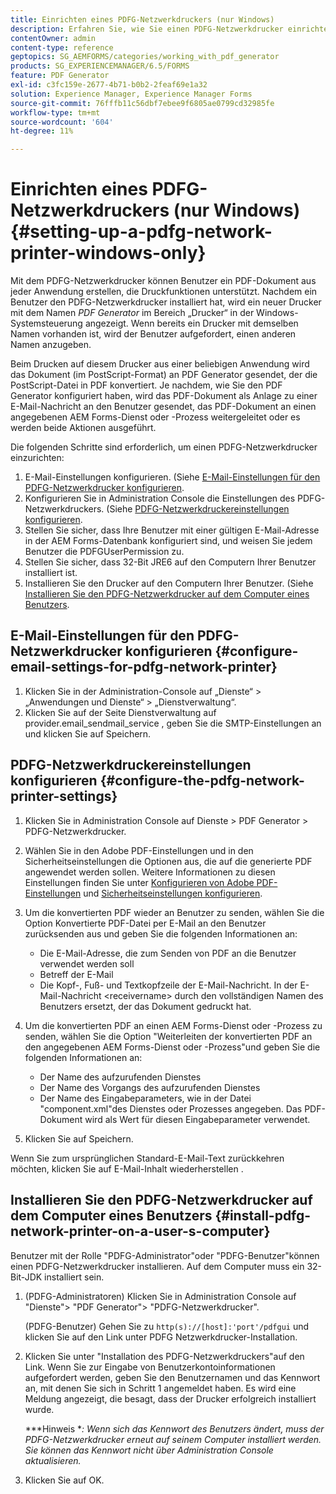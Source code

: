 ```yaml
---
title: Einrichten eines PDFG-Netzwerkdruckers (nur Windows)
description: Erfahren Sie, wie Sie einen PDFG-Netzwerkdrucker einrichten ( nur Windows ).
contentOwner: admin
content-type: reference
geptopics: SG_AEMFORMS/categories/working_with_pdf_generator
products: SG_EXPERIENCEMANAGER/6.5/FORMS
feature: PDF Generator
exl-id: c3fc159e-2677-4b71-b0b2-2feaf69e1a32
solution: Experience Manager, Experience Manager Forms
source-git-commit: 76fffb11c56dbf7ebee9f6805ae0799cd32985fe
workflow-type: tm+mt
source-wordcount: '604'
ht-degree: 11%

---
```


# Einrichten eines PDFG-Netzwerkdruckers (nur Windows) {#setting-up-a-pdfg-network-printer-windows-only}

Mit dem PDFG-Netzwerkdrucker können Benutzer ein PDF-Dokument aus jeder Anwendung erstellen, die Druckfunktionen unterstützt. Nachdem ein Benutzer den PDFG-Netzwerkdrucker installiert hat, wird ein neuer Drucker mit dem Namen *PDF Generator* im Bereich „Drucker“ in der Windows-Systemsteuerung angezeigt. Wenn bereits ein Drucker mit demselben Namen vorhanden ist, wird der Benutzer aufgefordert, einen anderen Namen anzugeben.

Beim Drucken auf diesem Drucker aus einer beliebigen Anwendung wird das Dokument (im PostScript-Format) an PDF Generator gesendet, der die PostScript-Datei in PDF konvertiert. Je nachdem, wie Sie den PDF Generator konfiguriert haben, wird das PDF-Dokument als Anlage zu einer E-Mail-Nachricht an den Benutzer gesendet, das PDF-Dokument an einen angegebenen AEM Forms-Dienst oder -Prozess weitergeleitet oder es werden beide Aktionen ausgeführt.

Die folgenden Schritte sind erforderlich, um einen PDFG-Netzwerkdrucker einzurichten:

1. E-Mail-Einstellungen konfigurieren. (Siehe [E-Mail-Einstellungen für den PDFG-Netzwerkdrucker konfigurieren](setting-pdfg-network-printer-windows.md#configure-email-settings-for-pdfg-network-printer).
1. Konfigurieren Sie in Administration Console die Einstellungen des PDFG-Netzwerkdruckers. (Siehe [PDFG-Netzwerkdruckereinstellungen konfigurieren](setting-pdfg-network-printer-windows.md#configure-the-pdfg-network-printer-settings).
1. Stellen Sie sicher, dass Ihre Benutzer mit einer gültigen E-Mail-Adresse in der AEM Forms-Datenbank konfiguriert sind, und weisen Sie jedem Benutzer die PDFGUserPermission zu. <!-- Fix broken link See Setting up and organizing users -->
1. Stellen Sie sicher, dass 32-Bit JRE6 auf den Computern Ihrer Benutzer installiert ist.
1. Installieren Sie den Drucker auf den Computern Ihrer Benutzer. (Siehe [Installieren Sie den PDFG-Netzwerkdrucker auf dem Computer eines Benutzers](setting-pdfg-network-printer-windows.md#install-pdfg-network-printer-on-a-user-s-computer).

## E-Mail-Einstellungen für den PDFG-Netzwerkdrucker konfigurieren {#configure-email-settings-for-pdfg-network-printer}

1. Klicken Sie in der Administration-Console auf „Dienste“ > „Anwendungen und Dienste“ > „Dienstverwaltung“.
1. Klicken Sie auf der Seite Dienstverwaltung auf provider.email_sendmail_service , geben Sie die SMTP-Einstellungen an und klicken Sie auf Speichern.

## PDFG-Netzwerkdruckereinstellungen konfigurieren {#configure-the-pdfg-network-printer-settings}

1. Klicken Sie in Administration Console auf Dienste > PDF Generator > PDFG-Netzwerkdrucker.
1. Wählen Sie in den Adobe PDF-Einstellungen und in den Sicherheitseinstellungen die Optionen aus, die auf die generierte PDF angewendet werden sollen. Weitere Informationen zu diesen Einstellungen finden Sie unter [Konfigurieren von Adobe PDF-Einstellungen](/help/forms/using/admin-help/configuring-pdf-settings.md#configuring-adobe-pdf-settings) und [Sicherheitseinstellungen konfigurieren](/help/forms/using/admin-help/configuring-security-settings.md#configuring-security-settings).
1. Um die konvertierten PDF wieder an Benutzer zu senden, wählen Sie die Option Konvertierte PDF-Datei per E-Mail an den Benutzer zurücksenden aus und geben Sie die folgenden Informationen an:

   * Die E-Mail-Adresse, die zum Senden von PDF an die Benutzer verwendet werden soll
   * Betreff der E-Mail
   * Die Kopf-, Fuß- und Textkopfzeile der E-Mail-Nachricht. In der E-Mail-Nachricht &lt;receivername> durch den vollständigen Namen des Benutzers ersetzt, der das Dokument gedruckt hat.

1. Um die konvertierten PDF an einen AEM Forms-Dienst oder -Prozess zu senden, wählen Sie die Option &quot;Weiterleiten der konvertierten PDF an den angegebenen AEM Forms-Dienst oder -Prozess&quot;und geben Sie die folgenden Informationen an:

   * Der Name des aufzurufenden Dienstes
   * Der Name des Vorgangs des aufzurufenden Dienstes
   * Der Name des Eingabeparameters, wie in der Datei &quot;component.xml&quot;des Dienstes oder Prozesses angegeben. Das PDF-Dokument wird als Wert für diesen Eingabeparameter verwendet.

1. Klicken Sie auf Speichern.

Wenn Sie zum ursprünglichen Standard-E-Mail-Text zurückkehren möchten, klicken Sie auf E-Mail-Inhalt wiederherstellen .

## Installieren Sie den PDFG-Netzwerkdrucker auf dem Computer eines Benutzers {#install-pdfg-network-printer-on-a-user-s-computer}

Benutzer mit der Rolle &quot;PDFG-Administrator&quot;oder &quot;PDFG-Benutzer&quot;können einen PDFG-Netzwerkdrucker installieren. Auf dem Computer muss ein 32-Bit-JDK installiert sein.

1. (PDFG-Administratoren) Klicken Sie in Administration Console auf &quot;Dienste&quot;> &quot;PDF Generator&quot;> &quot;PDFG-Netzwerkdrucker&quot;.

   (PDFG-Benutzer) Gehen Sie zu `http(s)://[host]:'port'/pdfgui` und klicken Sie auf den Link unter PDFG Netzwerkdrucker-Installation.

1. Klicken Sie unter &quot;Installation des PDFG-Netzwerkdruckers&quot;auf den Link. Wenn Sie zur Eingabe von Benutzerkontoinformationen aufgefordert werden, geben Sie den Benutzernamen und das Kennwort an, mit denen Sie sich in Schritt 1 angemeldet haben. Es wird eine Meldung angezeigt, die besagt, dass der Drucker erfolgreich installiert wurde.

   ***Hinweis **: Wenn sich das Kennwort des Benutzers ändert, muss der PDFG-Netzwerkdrucker erneut auf seinem Computer installiert werden. Sie können das Kennwort nicht über Administration Console aktualisieren.*

1. Klicken Sie auf OK.
